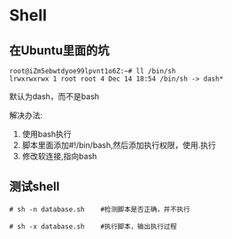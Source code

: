 # Shell

## 在Ubuntu里面的坑

```shell
root@iZm5ebwtdyoe99lpvnt1o6Z:~# ll /bin/sh
lrwxrwxrwx 1 root root 4 Dec 14 18:54 /bin/sh -> dash*
```

默认为dash，而不是bash

解决办法:

1. 使用bash执行
2. 脚本里面添加#!/bin/bash,然后添加执行权限，使用.执行
3. 修改软连接,指向bash

## 测试shell

```shell
# sh -n database.sh    #检测脚本是否正确，并不执行

# sh -x database.sh    #执行脚本，输出执行过程
```
